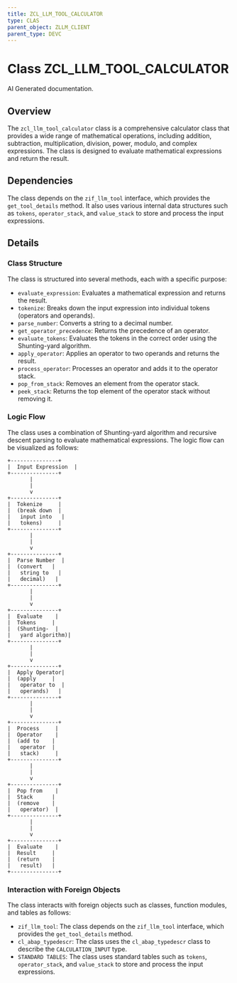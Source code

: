 ```yaml
---
title: ZCL_LLM_TOOL_CALCULATOR
type: CLAS
parent_object: ZLLM_CLIENT
parent_type: DEVC
---
```


# Class ZCL_LLM_TOOL_CALCULATOR

AI Generated documentation.

## Overview

The `zcl_llm_tool_calculator` class is a comprehensive calculator class that provides a wide range of mathematical operations, including addition, subtraction, multiplication, division, power, modulo, and complex expressions. The class is designed to evaluate mathematical expressions and return the result.

## Dependencies

The class depends on the `zif_llm_tool` interface, which provides the `get_tool_details` method. It also uses various internal data structures such as `tokens`, `operator_stack`, and `value_stack` to store and process the input expressions.

## Details

### Class Structure

The class is structured into several methods, each with a specific purpose:

* `evaluate_expression`: Evaluates a mathematical expression and returns the result.
* `tokenize`: Breaks down the input expression into individual tokens (operators and operands).
* `parse_number`: Converts a string to a decimal number.
* `get_operator_precedence`: Returns the precedence of an operator.
* `evaluate_tokens`: Evaluates the tokens in the correct order using the Shunting-yard algorithm.
* `apply_operator`: Applies an operator to two operands and returns the result.
* `process_operator`: Processes an operator and adds it to the operator stack.
* `pop_from_stack`: Removes an element from the operator stack.
* `peek_stack`: Returns the top element of the operator stack without removing it.

### Logic Flow

The class uses a combination of Shunting-yard algorithm and recursive descent parsing to evaluate mathematical expressions. The logic flow can be visualized as follows:

```
+---------------+
|  Input Expression  |
+---------------+
       |
       |
       v
+---------------+
|  Tokenize     |
|  (break down  |
|   input into   |
|   tokens)     |
+---------------+
       |
       |
       v
+---------------+
|  Parse Number  |
|  (convert   |
|   string to   |
|   decimal)   |
+---------------+
       |
       |
       v
+---------------+
|  Evaluate    |
|  Tokens     |
|  (Shunting-  |
|   yard algorithm)|
+---------------+
       |
       |
       v
+---------------+
|  Apply Operator|
|  (apply     |
|   operator to  |
|   operands)   |
+---------------+
       |
       |
       v
+---------------+
|  Process     |
|  Operator    |
|  (add to    |
|   operator  |
|   stack)     |
+---------------+
       |
       |
       v
+---------------+
|  Pop from    |
|  Stack      |
|  (remove    |
|   operator)  |
+---------------+
       |
       |
       v
+---------------+
|  Evaluate    |
|  Result     |
|  (return    |
|   result)   |
+---------------+
```

### Interaction with Foreign Objects

The class interacts with foreign objects such as classes, function modules, and tables as follows:

* `zif_llm_tool`: The class depends on the `zif_llm_tool` interface, which provides the `get_tool_details` method.
* `cl_abap_typedescr`: The class uses the `cl_abap_typedescr` class to describe the `CALCULATION_INPUT` type.
* `STANDARD TABLES`: The class uses standard tables such as `tokens`, `operator_stack`, and `value_stack` to store and process the input expressions.
